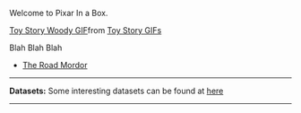 
Welcome to Pixar In a Box.  

<p align="center">
<div class="tenor-gif-embed" data-postid="14458812" data-share-method="host" data-aspect-ratio="1.77778" data-width="100%"><a href="https://tenor.com/view/toy-story-woody-buzz-falling-with-style-gif-14458812">Toy Story Woody GIF</a>from <a href="https://tenor.com/search/toy+story-gifs">Toy Story GIFs</a></div> <script type="text/javascript" async src="https://tenor.com/embed.js"></script>
</p>

Blah Blah Blah 

<p>
      <ul>
        <li><a href="https://merrickmath.github.io/MerrickMath.github.io-UnderstandingStatistics/challenge1.html"> The Road Mordor </a> </li>
      </ul>
</p>

---

**Datasets:** Some interesting datasets can be found at  <a href="https://drive.google.com/drive/folders/1lQuOh4jgyZ4GioinfvCYvqRxbOgDn6Be?usp=sharing"> here </a>

___





